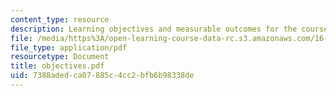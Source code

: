 ```yaml
---
content_type: resource
description: Learning objectives and measurable outcomes for the course.
file: /media/https%3A/open-learning-course-data-rc.s3.amazonaws.com/16-01-unified-engineering-i-ii-iii-iv-fall-2005-spring-2006/7388adedca07885c4cc2bfb6b98338de_objectives.pdf
file_type: application/pdf
resourcetype: Document
title: objectives.pdf
uid: 7388aded-ca07-885c-4cc2-bfb6b98338de
---
```

